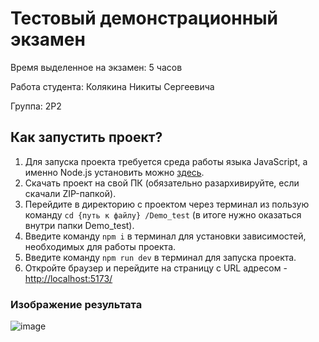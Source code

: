 <h1>Тестовый демонстрационный экзамен</h1>
<p>Время выделенное на экзамен: 5 часов</p>
<p>Работа студента: Колякина Никиты Сергеевича</p>
<p>Группа: 2Р2</p>
<h2>Как запустить проект?</h2>
<ol>
	<li>Для запуска проекта требуется среда работы языка JavaScript, а именно Node.js установить можно <a href='https://nodejs.org/en'>здесь</a>.</li>
	<li>Скачать проект на свой ПК (обязательно разархивируйте, если скачали ZIP-папкой).</li>
	<li>Перейдите в директорию с проектом через терминал из пользую команду <code>cd {путь к файлу} /Demo_test</code> (в итоге нужно оказаться внутри папки Demo_test).</li>
	<li>Введите команду <code>npm i</code> в терминал для установки зависимостей, необходимых для работы проекта.</li>
	<li>Введите команду <code>npm run dev</code> в терминал для запуска проекта.</li>
	<li>Откройте браузер и перейдите на страницу с URL адресом - <a href='http://localhost:5173/'>http://localhost:5173/</a></li>
</ol>
<h3>Изображение результата</h3>

![image](https://github.com/Rybik52/Demo_test/assets/74355761/abe623a6-181d-447f-ba6c-c2ae5e333f32)
